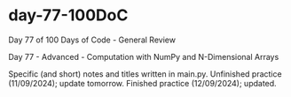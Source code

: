 # day-77-100DoC
Day 77 of 100 Days of Code - General Review

Day 77 - Advanced - Computation with NumPy and N-Dimensional Arrays

Specific (and short) notes and titles written in main.py.
  Unfinished practice (11/09/2024); update tomorrow.
    Finished practice (12/09/2024); updated.
